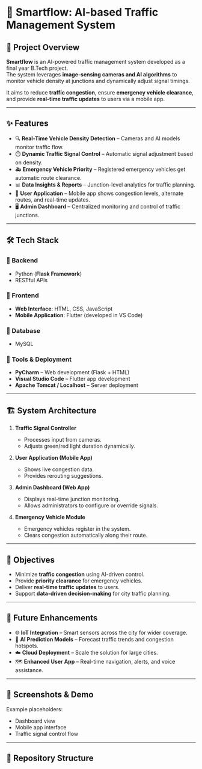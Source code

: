 # 🚦 Smartflow: AI-based Traffic Management System

## 📌 Project Overview
**Smartflow** is an AI-powered traffic management system developed as a final year B.Tech project.  
The system leverages **image-sensing cameras and AI algorithms** to monitor vehicle density at junctions and dynamically adjust signal timings.  

It aims to reduce **traffic congestion**, ensure **emergency vehicle clearance**, and provide **real-time traffic updates** to users via a mobile app.  

---

## ✨ Features
- 🔍 **Real-Time Vehicle Density Detection** – Cameras and AI models monitor traffic flow.  
- ⏱️ **Dynamic Traffic Signal Control** – Automatic signal adjustment based on density.  
- 🚑 **Emergency Vehicle Priority** – Registered emergency vehicles get automatic route clearance.  
- 📊 **Data Insights & Reports** – Junction-level analytics for traffic planning.  
- 📱 **User Application** – Mobile app shows congestion levels, alternate routes, and real-time updates.  
- 🖥️ **Admin Dashboard** – Centralized monitoring and control of traffic junctions.  

---

## 🛠️ Tech Stack
### 🔹 Backend
- Python (**Flask Framework**)  
- RESTful APIs  

### 🔹 Frontend
- **Web Interface**: HTML, CSS, JavaScript  
- **Mobile Application**: Flutter (developed in VS Code)  

### 🔹 Database
- MySQL  

### 🔹 Tools & Deployment
- **PyCharm** – Web development (Flask + HTML)  
- **Visual Studio Code** – Flutter app development  
- **Apache Tomcat / Localhost** – Server deployment  

---

## 🏗️ System Architecture
1. **Traffic Signal Controller**  
   - Processes input from cameras.  
   - Adjusts green/red light duration dynamically.  

2. **User Application (Mobile App)**  
   - Shows live congestion data.  
   - Provides rerouting suggestions.  

3. **Admin Dashboard (Web App)**  
   - Displays real-time junction monitoring.  
   - Allows administrators to configure or override signals.  

4. **Emergency Vehicle Module**  
   - Emergency vehicles register in the system.  
   - Clears congestion automatically along their route.  

---

## 🎯 Objectives
- Minimize **traffic congestion** using AI-driven control.  
- Provide **priority clearance** for emergency vehicles.  
- Deliver **real-time traffic updates** to users.  
- Support **data-driven decision-making** for city traffic planning.  

---

## 🚀 Future Enhancements
- 🌐 **IoT Integration** – Smart sensors across the city for wider coverage.  
- 🤖 **AI Prediction Models** – Forecast traffic trends and congestion hotspots.  
- ☁️ **Cloud Deployment** – Scale the solution for large cities.  
- 🗺️ **Enhanced User App** – Real-time navigation, alerts, and voice assistance.  

---

## 📸 Screenshots & Demo 
Example placeholders:  
- Dashboard view  
- Mobile app interface  
- Traffic signal control flow  

---

## 📂 Repository Structure
